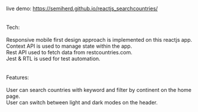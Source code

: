 live demo: https://semiherd.github.io/reactjs_searchcountries/<br><br><br>
Tech:<br><br>
  Responsive mobile first design approach is implemented on this reactjs app.<br>
  Context API is used to manage state within the app.<br>
  Rest API used to fetch data from restcountries.com.<br>
  Jest & RTL is used for test automation.<br><br><br>
Features:<br><br>
  User can search countries with keyword and filter by continent on the home page.<br>
  User can switch between light and dark modes on the header.<br>
